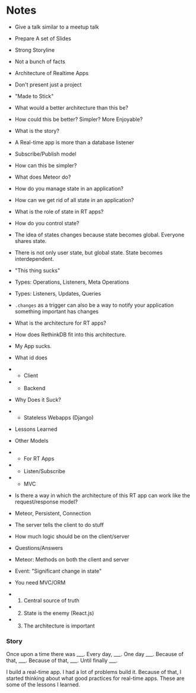 
# Notes

- Give a talk similar to a meetup talk
- Prepare A set of Slides
- Strong Storyline
- Not a bunch of facts
- Architecture of Realtime Apps
- Don't present just a project
- "Made to Stick"


- What would a better architecture than this be?
- How could this be better? Simpler? More Enjoyable?
- What is the story?
- A Real-time app is more than a database listener

- Subscribe/Publish model
- How can this be simpler?
- What does Meteor do?

- How do you manage state in an application?
- How can we get rid of all state in an application?
- What is the role of state in RT apps? 
- How do you control state?

- The idea of states changes because state becomes global. Everyone shares state.
- There is not only user state, but global state. State becomes interdependent.
- "This thing sucks"
- Types: Operations, Listeners, Meta Operations
- Types: Listeners, Updates, Queries
- `.changes` as a trigger can also be a way to notify your application something important has changes

- What is the architecture for RT apps? 
- How does RethinkDB fit into this architecture.

- My App sucks.
- What id does
- - Client
- - Backend
- Why Does it Suck?
- - Stateless Webapps (Django)
- Lessons Learned
- Other Models
- - For RT Apps
- - Listen/Subscribe
- - MVC

- Is there a way in which the architecture of this RT app can work like the request/response model?
- Meteor, Persistent, Connection
- The server tells the client to do stuff
- How much logic should be on the client/server
- Questions/Answers

- Meteor: Methods on both the client and server
- Event: "Significant change in state"

- You need MVC/ORM
- 1. Central source of truth
- 2. State is the enemy (React.js)
- 3. The architecture is important 

### Story

Once upon a time there was ___. Every day, ___. One day ___. Because of that, ___. Because of that, ___. Until finally ___.

I build a real-time app. 
I had a lot of problems build it. 
Because of that, I started thinking about what good practices for real-time apps.
These are some of the lessons I learned.


